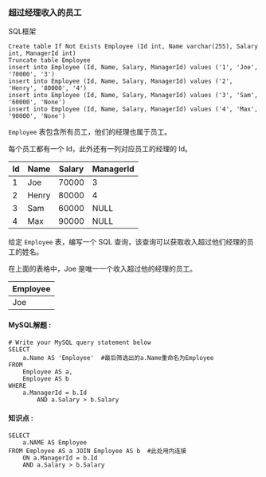 ### 超过经理收入的员工

SQL框架

```mysql
Create table If Not Exists Employee (Id int, Name varchar(255), Salary int, ManagerId int)
Truncate table Employee
insert into Employee (Id, Name, Salary, ManagerId) values ('1', 'Joe', '70000', '3')
insert into Employee (Id, Name, Salary, ManagerId) values ('2', 'Henry', '80000', '4')
insert into Employee (Id, Name, Salary, ManagerId) values ('3', 'Sam', '60000', 'None')
insert into Employee (Id, Name, Salary, ManagerId) values ('4', 'Max', '90000', 'None')
```

`Employee` 表包含所有员工，他们的经理也属于员工。

每个员工都有一个 Id，此外还有一列对应员工的经理的 Id。

| Id   | Name  | Salary | ManagerId |
| ---- | ----- | ------ | --------- |
| 1    | Joe   | 70000  | 3         |
| 2    | Henry | 80000  | 4         |
| 3    | Sam   | 60000  | NULL      |
| 4    | Max   | 90000  | NULL      |

给定 `Employee` 表，编写一个 SQL 查询，该查询可以获取收入超过他们经理的员工的姓名。

在上面的表格中，Joe 是唯一一个收入超过他的经理的员工。

| Employee |
| -------- |
| Joe      |



#### MySQL解题  :

```mysql
# Write your MySQL query statement below
SELECT
    a.Name AS 'Employee'  #最后筛选出的a.Name重命名为Employee
FROM
    Employee AS a,
    Employee AS b
WHERE
    a.ManagerId = b.Id
        AND a.Salary > b.Salary
```

#### 知识点 :

```mysql
SELECT
	a.NAME AS Employee
FROM Employee AS a JOIN Employee AS b  #此处用内连接
	ON a.ManagerId = b.Id
    AND a.Salary > b.Salary
```



